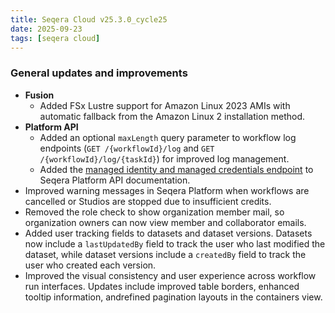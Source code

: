 ```yaml
---
title: Seqera Cloud v25.3.0_cycle25
date: 2025-09-23
tags: [seqera cloud]
---
```


### General updates and improvements

- **Fusion**
  - Added FSx Lustre support for Amazon Linux 2023 AMIs with automatic fallback from the Amazon Linux 2 installation method.
- **Platform API**
  - Added an optional `maxLength` query parameter to workflow log endpoints (`GET /{workflowId}/log` and `GET /{workflowId}/log/{taskId}`) for improved log management.
  - Added the [managed identity and managed credentials endpoint](https://docs.seqera.io/platform-api/info/identities-info) to Seqera Platform API documentation.
- Improved warning messages in Seqera Platform when workflows are cancelled or Studios are stopped due to insufficient credits.
- Removed the role check to show organization member mail, so organization owners can now view member and collaborator emails.
- Added user tracking fields to datasets and dataset versions. Datasets now include a `lastUpdatedBy` field to track the user who last modified the dataset, while dataset versions include a `createdBy` field to track the user who created each version.
- Improved the visual consistency and user experience across workflow run interfaces. Updates include improved table borders, enhanced tooltip information, andrefined pagination layouts in the containers view.

